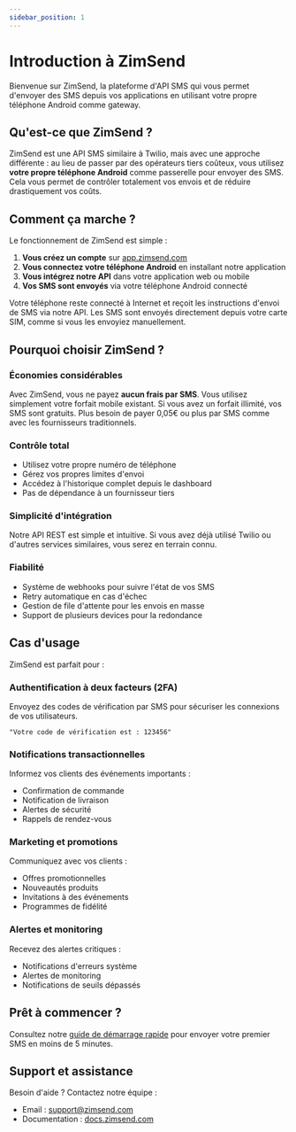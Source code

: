 ```yaml
---
sidebar_position: 1
---
```


# Introduction à ZimSend

Bienvenue sur ZimSend, la plateforme d'API SMS qui vous permet d'envoyer des SMS depuis vos applications en utilisant votre propre téléphone Android comme gateway.

## Qu'est-ce que ZimSend ?

ZimSend est une API SMS similaire à Twilio, mais avec une approche différente : au lieu de passer par des opérateurs tiers coûteux, vous utilisez **votre propre téléphone Android** comme passerelle pour envoyer des SMS. Cela vous permet de contrôler totalement vos envois et de réduire drastiquement vos coûts.

## Comment ça marche ?

Le fonctionnement de ZimSend est simple :

1. **Vous créez un compte** sur [app.zimsend.com](https://app.zimsend.com)
2. **Vous connectez votre téléphone Android** en installant notre application
3. **Vous intégrez notre API** dans votre application web ou mobile
4. **Vos SMS sont envoyés** via votre téléphone Android connecté

Votre téléphone reste connecté à Internet et reçoit les instructions d'envoi de SMS via notre API. Les SMS sont envoyés directement depuis votre carte SIM, comme si vous les envoyiez manuellement.

## Pourquoi choisir ZimSend ?

### Économies considérables

Avec ZimSend, vous ne payez **aucun frais par SMS**. Vous utilisez simplement votre forfait mobile existant. Si vous avez un forfait illimité, vos SMS sont gratuits. Plus besoin de payer 0,05€ ou plus par SMS comme avec les fournisseurs traditionnels.

### Contrôle total

- Utilisez votre propre numéro de téléphone
- Gérez vos propres limites d'envoi
- Accédez à l'historique complet depuis le dashboard
- Pas de dépendance à un fournisseur tiers

### Simplicité d'intégration

Notre API REST est simple et intuitive. Si vous avez déjà utilisé Twilio ou d'autres services similaires, vous serez en terrain connu.

### Fiabilité

- Système de webhooks pour suivre l'état de vos SMS
- Retry automatique en cas d'échec
- Gestion de file d'attente pour les envois en masse
- Support de plusieurs devices pour la redondance

## Cas d'usage

ZimSend est parfait pour :

### Authentification à deux facteurs (2FA)

Envoyez des codes de vérification par SMS pour sécuriser les connexions de vos utilisateurs.

```
"Votre code de vérification est : 123456"
```

### Notifications transactionnelles

Informez vos clients des événements importants :
- Confirmation de commande
- Notification de livraison
- Alertes de sécurité
- Rappels de rendez-vous

### Marketing et promotions

Communiquez avec vos clients :
- Offres promotionnelles
- Nouveautés produits
- Invitations à des événements
- Programmes de fidélité

### Alertes et monitoring

Recevez des alertes critiques :
- Notifications d'erreurs système
- Alertes de monitoring
- Notifications de seuils dépassés

## Prêt à commencer ?

Consultez notre [guide de démarrage rapide](/guides/quickstart) pour envoyer votre premier SMS en moins de 5 minutes.

## Support et assistance

Besoin d'aide ? Contactez notre équipe :
- Email : support@zimsend.com
- Documentation : [docs.zimsend.com](https://docs.zimsend.com)

